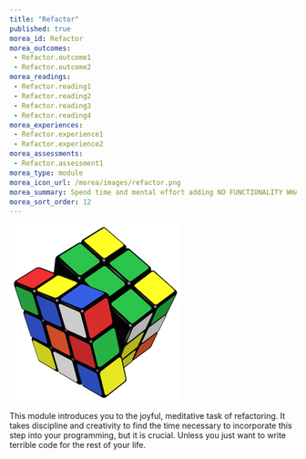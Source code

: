 ```yaml
---
title: "Refactor"
published: true
morea_id: Refactor
morea_outcomes:
 - Refactor.outcome1
 - Refactor.outcome2
morea_readings:
 - Refactor.reading1
 - Refactor.reading2
 - Refactor.reading3
 - Refactor.reading4
morea_experiences:
 - Refactor.experience1
 - Refactor.experience2
morea_assessments:
 - Refactor.assessment1
morea_type: module
morea_icon_url: /morea/images/refactor.png
morea_summary: Spend time and mental effort adding NO FUNCTIONALITY WHATSOEVER
morea_sort_order: 12
---
```

![](../../morea/images/refactor.png)

This module introduces you to the joyful, meditative task of refactoring. It takes discipline and creativity to find the time necessary to incorporate this step into your programming, but it is crucial. Unless you just want to write terrible code for the rest of your life.
